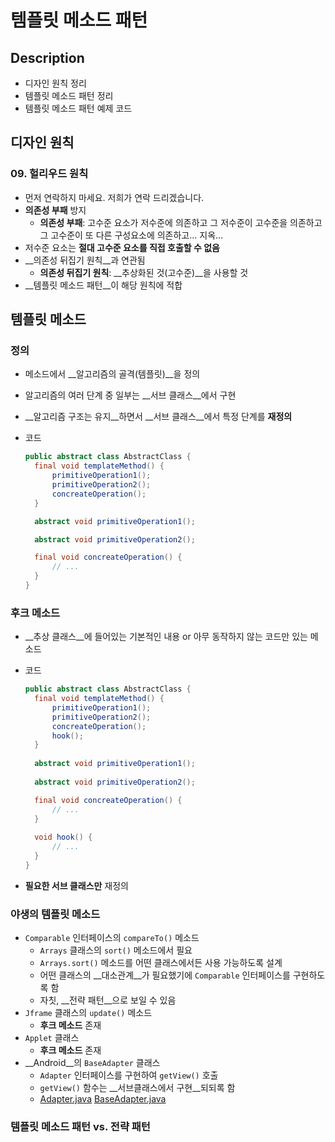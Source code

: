 # 템플릿 메소드 패턴

## Description

- 디자인 원칙 정리
- 템플릿 메소드 패턴 정리
- 템플릿 메소드 패턴 예제 코드

## 디자인 원칙

### 09. 헐리우드 원칙

- 먼저 연락하지 마세요. 저희가 연락 드리겠습니다.
- __의존성 부패__ 방지
  - __의존성 부패__: 고수준 요소가 저수준에 의존하고 그 저수준이 고수준을 의존하고 그 고수준이 또 다른 구성요소에 의존하고… 지옥...
- 저수준 요소는 __절대 고수준 요소를 직접 호출할 수 없음__
- __의존성 뒤집기 원칙__과 연관됨
  - __의존성 뒤집기 원칙__: __추상화된 것(고수준)__을 사용할 것
- __템플릿 메소드 패턴__이 해당 원칙에 적합

## 템플릿 메소드

### 정의

- 메소드에서 __알고리즘의 골격(템플릿)__을 정의

- 알고리즘의 여러 단계 중 일부는 __서브 클래스__에서 구현

- __알고리즘 구조는 유지__하면서 __서브 클래스__에서 특정 단계를 __재정의__

- 코드

  ```java
  public abstract class AbstractClass {
  	final void templateMethod() {
      	primitiveOperation1();
      	primitiveOperation2();
      	concreateOperation();
  	}

  	abstract void primitiveOperation1();

  	abstract void primitiveOperation2();

  	final void concreateOperation() {
      	// ...
  	}
  }
  ```



### 후크 메소드

- __추상 클래스__에 들어있는 기본적인 내용 or 아무 동작하지 않는 코드만 있는 메소드

- 코드

  ``` java
  public abstract class AbstractClass {
  	final void templateMethod() {
      	primitiveOperation1();
      	primitiveOperation2();
      	concreateOperation();
      	hook();
  	}
    
  	abstract void primitiveOperation1();
    
  	abstract void primitiveOperation2();

  	final void concreateOperation() {
      	// ...
  	}
    
  	void hook() {
  		// ...
  	}
  }
  ```

- __필요한 서브 클래스만__ 재정의


### 야생의 템플릿 메소드

- `Comparable` 인터페이스의 `compareTo()` 메소드
  - `Arrays` 클래스의 `sort()` 메소드에서 필요
  - `Arrays.sort()` 메소드를 어떤 클래스에서든 사용 가능하도록 설계
  - 어떤 클래스의 __대소관계__가 필요했기에 `Comparable` 인터페이스를 구현하도록 함
  - 자칫, __전략 패턴__으로 보일 수 있음
- `Jframe` 클래스의 `update()` 메소드
  - __후크 메소드__ 존재
- `Applet` 클래스
  - __후크 메소드__ 존재
- __Android__의 `BaseAdapter` 클래스
  - `Adapter` 인터페이스를 구현하여 `getView()` 호출
  - `getView()` 함수는 __서브클래스에서 구현__되되록 함
  - [Adapter.java](https://github.com/android/platform_frameworks_base/blob/master/core/java/android/widget/Adapter.java) [BaseAdapter.java](https://android.googlesource.com/platform/frameworks/base/+/master/core/java/android/widget/BaseAdapter.java)


### 템플릿 메소드 패턴 vs. 전략 패턴

